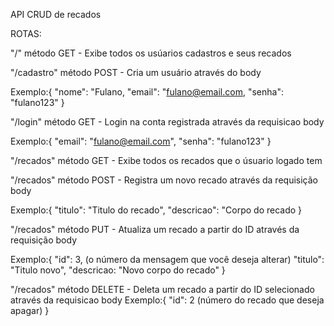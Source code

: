 API CRUD de recados

ROTAS:

"/" método GET - Exibe todos os usúarios cadastros e seus recados

"/cadastro" método POST - Cria um usuário através do body

Exemplo:{
"nome": "Fulano,
"email": "fulano@email.com,
"senha": "fulano123"
}

"/login" método GET - Login na conta registrada através da requisicao body

Exemplo:{
"email": "fulano@email.com",
"senha": "fulano123"
}

"/recados" método GET - Exibe todos os recados que o úsuario logado tem

"/recados" método POST - Registra um novo recado através da requisição body

Exemplo:{
"titulo": "Titulo do recado",
"descricao": "Corpo do recado
}

"/recados" método PUT - Atualiza um recado a partir do ID através da requisição body

Exemplo:{
"id": 3, (o número da mensagem que você deseja alterar)
"titulo": "Titulo novo",
"descricao: "Novo corpo do recado"
}

"/recados" método DELETE - Deleta um recado a partir do ID selecionado através da requisicao body
Exemplo:{
"id": 2 (número do recado que deseja apagar)
}
